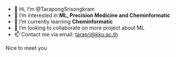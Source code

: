 - 👋 Hi, I’m @TarapongSrisongkram
- 👀 I’m interested in <B>ML, Precision Medicine and Cheminformatic</B>
- 🌱 I’m currently learning <B>Cheminformatic</B>
- 💞️ I’m looking to collaborate on more project about ML
- 📫 Contact me via email: tarasri@kku.ac.th <br>

Nice to meet you 

<!---
TarapongSrisongkram/TarapongSrisongkram is a ✨ special ✨ repository because its `README.md` (this file) appears on your GitHub profile.
You can click the Preview link to take a look at your changes.
--->
